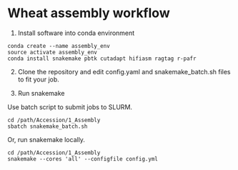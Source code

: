 # Wheat assembly workflow

1. Install software into conda environment

```
conda create --name assembly_env
source activate assembly_env
conda install snakemake pbtk cutadapt hifiasm ragtag r-pafr
```

2. Clone the repository and edit config.yaml and snakemake_batch.sh files to fit your job.

3. Run snakemake

Use batch script to submit jobs to SLURM.

```
cd /path/Accession/1_Assembly
sbatch snakemake_batch.sh
```

Or, run snakemake locally.

```
cd /path/Accession/1_Assembly
snakemake --cores 'all' --configfile config.yml
```


